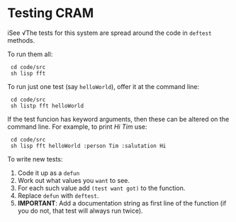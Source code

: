 # Testing CRAM

iSee √The tests for this system are spread around the code in `deftest` 
methods.

To run them all:

     cd code/src
     sh lisp fft

To run just one test (say `helloWorld`),  offer it at the command line:

     cd code/src
     sh listp fft helloWorld

If the test funcion has keyword arguments, then these can be altered
on the command line. For example, to print _Hi Tim_ use:

     cd code/src
     sh lisp fft helloWorld :person Tim :salutation Hi

To write new tests:

1. Code it up as a `defun`
2. Work out what values you `want` to see.
3. For each such value add `(test want got)` to the function.
4. Replace `defun` with `deftest`.
5. **IMPORTANT**: Add a documentation string as first line
   of the function (if you do not, that test will 
   always run twice).

